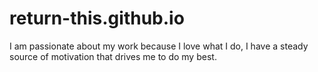 # return-this.github.io
I am passionate about my work because I love what I do, I have a steady source of motivation that drives me to do my best.
